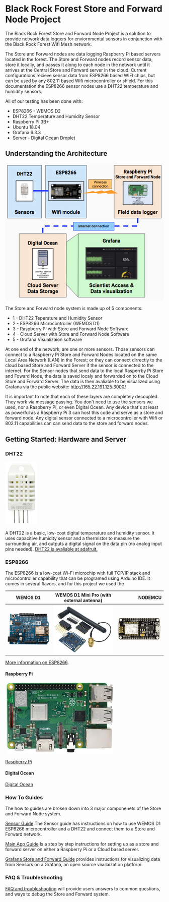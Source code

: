# Black Rock Forest Store and Forward Node Project

The Black Rock Forest Store and Forward Node Project is a solution to provide network data loggers for enviornmental sensors in conjunction with the Black Rock Forest Wifi Mesh network.  

The Store and Forward nodes are data logging Raspberry Pi based servers located in the forest. The Store and Forward nodes record sensor data, store it locally, and passes it along to each node in the network until it arrives at the Central Store and Forward server in the cloud. Current configurations recieve sensor data from ESP8266 based WIFI chips, but can be used by any 802.11 based Wifi microcontroller or shield.  For this documentation the ESP8266 sensor nodes use a DHT22 temperature and humidity sensors.  

All of our testing has been done with:

- ESP8266 - WEMOS D2 
- DHT22 Temperature and Humidity Sensor
- Raspberry Pi 3B+ 
- Ubuntu 18.04
- Grafana 6.3.3
- Server - Digital Ocean Droplet

## Understanding the Architecture
![Store and Forwad Architecture](./docs/images/Store-forward-arch2.png)

The Store and Forward node system is made up of 5 components:
- 1 - DHT22 Teperature and Humidity Sensor
- 2 - ESP8266 Microcontroller (WEMOS D1) 
- 3 - Raspberry Pi with Store and Forward Node Software 
- 4 - Cloud Server with Store and Forward Node Software
- 5 - Grafana Visualizaion software

At one end of the network, are one or more sensors. Those sensors can connect to a Raspberry Pi Store and Forward Nodes located on the same Local Area Network (LAN) in the Forest; or they can connect dirrectly to the cloud based Store and Forward Server if the sensor is connected to the internet.  For the Sensor nodes that send data to the local Rasperrby Pi Store and Foward Node, the data is saved localy and forwarded on to the Cloud Store and Forward Server. The data is then avaliable to be visualized using Grafana via the public website: http://165.22.191.125:3000/

It is important to note that each of these layers are completely decoupled. They work via message passing. You don't need to use the sensors we used, nor a Raspberry Pi, or even Digital Ocean. Any device that's at least as powerful as a Raspberry Pi 3 can host this code and serve as a store and forward node. Any digital sensor connected to a microcontroller with Wifi or 802.11 capabilities can can send data to the store and forward nodes.


## Getting Started: Hardware and Server

### DHT22 
![DHT22](./docs/images/DHT22.gif)

A DHT22 is a basic, low-cost digital temperature and humidity sensor. It uses capacitive humidity sensor and a thermistor to measure the surrounding air, and outputs a digital signal on the data pin (no analog input pins needed). [DHT22 is avaliable at adafruit.](https://www.adafruit.com/product/385)

### ESP8266 
The ESP8266 is a low-cost Wi-Fi microchip with full TCP/IP stack and microcontroller capability that can be programed using Arduino IDE. It comes in several flavors, and for this project we used the

| **WEMOS D1**      | **WEMOS D1 Mini Pro (with external antenna)** | **NODEMCU**   |
| ------------- |:-------------:| -----:|
| <img WEMOSD1 src="./docs/images/WEMOS-d1.jpg" width="200"> | <img src="./docs/images/WEMOS-d1-pro-mini.png" width="200">      | <img src="./docs/images/nodemcu.png" width="200">  |

[More information on ESP8266](http://esp8266.net/).

#### Raspberry Pi
![Raspberry Pi](./docs/images/raspberry-piSM.jpg)

[Raspberry Pi](https://www.raspberrypi.org/)

#### Digital Ocean
[Digital Ocean](https://www.digitalocean.com/)


### How To Guides
The how to guides are broken down into 3 major componenets of the Store and Forward Node system. 

[Sensor Guide](./docs/esp8266.md) The Sensor guide has instructions on how to use WEMOS D1 ESP8266 microcontroller and a DHT22 and connect them to a Store and Forward network.  

[Main App Guide](./docs/main_app.md) Is a step by step instructions for setting up as a store and forward server on either a Raspberry Pi or a Cloud based server.

[Grafana Store and Forward Guide](./docs/grafana.md) provides instructions for visualizing data from Sensors on a Grafana, an open source visulaization platform.  

### FAQ & Troubleshooting
[FAQ and troubleshooting](./docs/faq-troubleshooting.md) will provide users answers to common questions, and ways to debug the Store and Forward system.  

